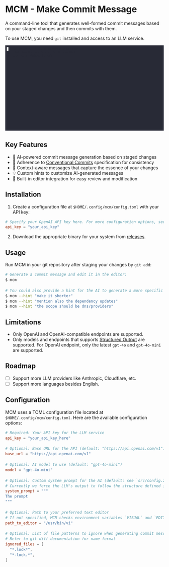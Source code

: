 # MCM - Make Commit Message

A command-line tool that generates well-formed commit messages based on your staged changes and then commits with them.

To use MCM, you need `git` installed and access to an LLM service.

![Demo](demo.gif)

## Key Features

- 🤖 AI-powered commit message generation based on staged changes
- 📏 Adherence to [Conventional Commits](https://www.conventionalcommits.org/en/v1.0.0/) specification for consistency
- 🧠 Context-aware messages that capture the essence of your changes
- 💡 Custom hints to customize AI-generated messages
- 📝 Built-in editor integration for easy review and modification

## Installation

1. Create a configuration file at `$HOME/.config/mcm/config.toml` with your API key:

```toml
# Specify your OpenAI API key here. For more configuration options, see the "Configuration" section below.
api_key = "your_api_key"
```

2. Download the appropriate binary for your system from [releases](https://github.com/darkyzhou/mcm/releases).

## Usage

Run MCM in your git repository after staging your changes by `git add`:

```bash
# Generate a commit message and edit it in the editor:
$ mcm

# You could also provide a hint for the AI to generate a more specific commit message:
$ mcm --hint "make it shorter"
$ mcm --hint "mention also the dependency updates"
$ mcm --hint "the scope should be dns/providers"
```

## Limitations

- Only OpenAI and OpenAI-compatible endpoints are supported.
- Only models and endpoints that supports [Structured Output](https://platform.openai.com/docs/guides/structured-outputs) are supported. For OpenAI endpoint, only the latest `gpt-4o` and `gpt-4o-mini` are supported.

## Roadmap

- [ ] Support more LLM providers like Anthropic, Cloudflare, etc.
- [ ] Support more languages besides English.

## Configuration

MCM uses a TOML configuration file located at `$HOME/.config/mcm/config.toml`. Here are the available configuration options:

```toml
# Required: Your API key for the LLM service
api_key = "your_api_key_here"

# Optional: Base URL for the API (default: "https://api.openai.com/v1")
base_url = "https://api.openai.com/v1"

# Optional: AI model to use (default: "gpt-4o-mini")
model = "gpt-4o-mini"

# Optional: Custom system prompt for the AI (default: see `src/config.zig#default_system_prompt`)
# Currently we force the LLM's output to follow the structure defined in `src/request.zig#llm_json_schema`, maybe we could make it also configurable in the future.
system_prompt = """
The prompt
"""

# Optional: Path to your preferred text editor
# If not specified, MCM checks environment variables `VISUAL` and `EDITOR`.
path_to_editor = "/usr/bin/vi"

# Optional: List of file patterns to ignore when generating commit messages (default: see `src/config.zig#AppConfig`)
# Refer to git-diff documentation for name format
ignored_files = [
  "*.lock*",
  "*-lock.*",
]
```
